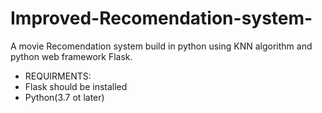 # Improved-Recomendation-system-
A movie Recomendation system build in python using KNN algorithm and python web framework Flask.
- REQUIRMENTS:
 - Flask should be installed
 - Python(3.7 ot later)
